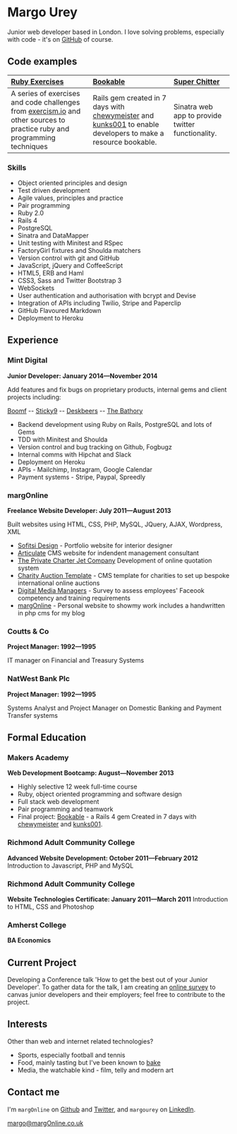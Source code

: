 Margo Urey
==========

Junior web developer based in London.
I love solving problems, especially with code - it's on [GitHub] of course.

Code examples
-------------

| [Ruby Exercises] | [Bookable] | [Super Chitter] |
|:---------------  |:---------- |:--------------- |
| A series of exercises and code challenges from [exercism.io] and other sources to practice ruby and programming techniques | Rails gem created in 7 days with [chewymeister] and [kunks001] to enable developers to make a resource bookable. | Sinatra web app to provide twitter functionality. |



### Skills

  - Object­ oriented principles and design
  - Test­ driven development
  - Agile values, principles and practice
  - Pair programming
  - Ruby 2.0
  - Rails 4
  - PostgreSQL
  - Sinatra and DataMapper
  - Unit testing with Minitest and RSpec
  - FactoryGirl fixtures and Shoulda matchers
  - Version control with git and GitHub
  - JavaScript, jQuery and CoffeeScript
  - HTML5, ERB and Haml
  - CSS3, Sass and Twitter Bootstrap 3
  - WebSockets
  - User authentication and authorisation with bcrypt and Devise
  - Integration of APIs including Twilio, Stripe and Paperclip
  - GitHub Flavoured Markdown
  - Deployment to Heroku



Experience
----------

### Mint Digital
**Junior Developer: January 2014&mdash;November 2014**

Add features and fix bugs on proprietary products, internal gems and client projects including:

  [Boomf] -- [Sticky9] -- [Deskbeers] -- [The Bathory]

  - Backend development using Ruby on Rails, PostgreSQL and lots of Gems
  - TDD with Minitest and Shoulda
  - Version control and bug tracking on Github, Fogbugz
  - Internal comms with Hipchat and Slack
  - Deployment on Heroku
  - APIs - Mailchimp, Instagram, Google Calendar
  - Payment systems - Stripe, Paypal, Spreedly


### margOnline
**Freelance Website Developer: July 2011&mdash;August 2013**

Built websites using HTML, CSS, PHP, MySQL, JQuery, AJAX, Wordpress, XML

  - [Sofitsi Design] - Portfolio website for interior designer
  - [Articulate] CMS website for indendent management consultant
  - [The Private Charter Jet Company] Development of online quotation system
  - [Charity Auction Template] - CMS template for charities to set up bespoke international online auctions
  - [Digital Media Managers] - Survey to assess employees' Faceook competency and training requirements
  - [margOnline] - Personal website to showmy work includes a handwritten in php cms for my blog

### Coutts & Co
**Project Manager: 1992&mdash;1995**

IT manager on Financial and Treasury Systems

### NatWest Bank Plc
**Project Manager: 1992&mdash;1995**

Systems Analyst and Project Manager on Domestic Banking and Payment Transfer systems


Formal Education
----------------

### Makers Academy
**Web Development Bootcamp: August&mdash;November 2013**

  - Highly selective 12 week full-time course
  - Ruby, object oriented programming and software design
  - Full stack web development
  - Pair programming and teamwork
  - Final project: [Bookable] - a Rails 4 gem Created in 7 days with [chewymeister]
    and [kunks001].

### Richmond Adult Community College
**Advanced Website Development: October 2011&mdash;February 2012**
Introduction to Javascript, PHP and MySQL

### Richmond Adult Community College
**Website Technologies Certificate: January 2011&mdash;March 2011**
Introduction to HTML, CSS and Photoshop

### Amherst College
**BA Economics**


Current Project
---------------
Developing a Conference talk 'How to get the best out of your Junior Developer'. To gather data for the talk, I am creating an [online survey] to canvas junior developers and their employers; feel free to contribute to the project.

Interests
---------

Other than web and internet related technologies?

  - Sports, especially football and tennis
  - Food, mainly tasting but I've been known to [bake]
  - Media, the watchable kind - film, telly and modern art


Contact me
----------
I'm `margOnline` on [Github] and [Twitter], and `margourey` on [LinkedIn].

[margo@margOnline.co.uk]

  [Sofitsi Design]: http://www.sofitsidesign.com/
  [Articulate]: http://www.frontlineprojects.co.uk/
  [The Private Charter Jet Company]: http://www.privatejets.co.uk/
  [Charity Auction Template]: http://www.margonline.co.uk/at/index.php
  [Digital Media Managers]: http://www.margonline.co.uk/fb/fbsurvey.php
  [margOnline]: http://www.margonline.co.uk/
  [Boomf]: https://boomf.com/
  [Sticky9]: https://sticky9.com/
  [Deskbeers]: https://www.deskbeers.com/
  [The Bathory]: https://thebathory.com/

  [Makers Academy]: http://www.makersacademy.com
  [Bookable]: http://rubygems.org/gems/bookable
  [Super Chitter]: http://super-chitter.herokuapp.com/
  [Ruby Exercises]: https://github.com/margOnline/ruby_exercises
  [online survey]: https://github.com/margOnline/dev_survey
  [chewymeister]: https://github.com/chewymeister
  [kunks001]: https://github.com/kunks001
  [exercism.io]: http://exercism.io/

  [margo@margonline.co.uk]: mailto:margo@margonline.co.uk
  [GitHub]: https://github.com/margOnline
  [LinkedIn]: http://linkedin.com/in/margourey
  [Twitter]: http://twitter.com/margOnline
  [bake]: http://uk.pinterest.com/margonline/sweet-tooth/
